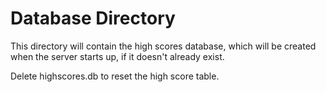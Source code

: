 Database Directory
==================

This directory will contain the high scores database, which will be created when the server starts up, if it doesn't already exist.

Delete highscores.db to reset the high score table.
